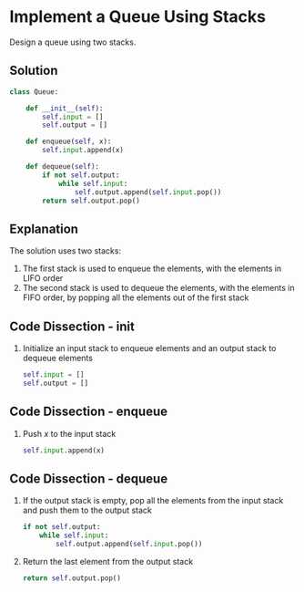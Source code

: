 # Implement a Queue Using Stacks
Design a queue using two stacks.

## Solution
```python
class Queue:

    def __init__(self):
        self.input = []
        self.output = []

    def enqueue(self, x):
        self.input.append(x)

    def dequeue(self):
        if not self.output:
            while self.input:
                self.output.append(self.input.pop())
        return self.output.pop()
```

## Explanation
The solution uses two stacks:
1. The first stack is used to enqueue the elements, with the elements in LIFO order
2. The second stack is used to dequeue the elements, with the elements in FIFO order, by popping all the elements out of the first stack

## Code Dissection - __init__
1. Initialize an input stack to enqueue elements and an output stack to dequeue elements
    ```python
    self.input = []
    self.output = []
    ```

## Code Dissection - enqueue
1. Push _x_ to the input stack
    ```python
    self.input.append(x)
    ```

## Code Dissection - dequeue
1. If the output stack is empty, pop all the elements from the input stack and push them to the output stack
    ```python
    if not self.output:
        while self.input:
            self.output.append(self.input.pop())
    ```
2. Return the last element from the output stack
    ```python
    return self.output.pop()
    ```